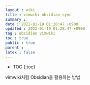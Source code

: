```yaml
---
layout : wiki
title : vimwiki-obsidian sync
summary :
date : 2022-01-19 01:28:47 +0900
updated : 2022-01-19 01:28:47 +0900
tag : obsidian vimwiki
toc : true
public : true
parent : 
latex : false
---
```


* TOC
{:toc}

vimwiki처럼 Obsidian을 활용하는 방법